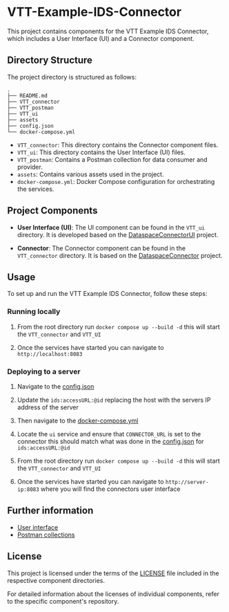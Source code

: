 # VTT-Example-IDS-Connector

This project contains components for the VTT Example IDS Connector, which includes a User Interface (UI) and a Connector component.

## Directory Structure

The project directory is structured as follows:

```
.
├── README.md
├── VTT_connector
├── VTT_postman
├── VTT_ui
├── assets
├── config.json
└── docker-compose.yml
```

- `VTT_connector`: This directory contains the Connector component files.
- `VTT_ui`: This directory contains the User Interface (UI) files.
- `VTT_postman`: Contains a Postman collection for data consumer and provider.
- `assets`: Contains various assets used in the project.
- `docker-compose.yml`: Docker Compose configuration for orchestrating the services.

## Project Components

- **User Interface (UI)**: The UI component can be found in the `VTT_ui` directory. It is developed based on the [DataspaceConnectorUI](https://github.com/International-Data-Spaces-Association/DataspaceConnectorUI) project.

- **Connector**: The Connector component can be found in the `VTT_connector` directory. It is based on the [DataspaceConnector](https://github.com/International-Data-Spaces-Association/DataspaceConnector) project.

## Usage

To set up and run the VTT Example IDS Connector, follow these steps:

### Running locally 

1. From the root directory run `docker compose up --build -d` this will start the `VTT_connector` and `VTT_UI`

2. Once the services have started you can navigate to `http://localhost:8083`

### Deploying to a server

1. Navigate to the [config.json](./VTT_connector/src/main/resources/conf/config.json)

2. Update the `ids:accessURL:@id` replacing the host with the servers IP address of the server

3. Then navigate to the [docker-compose.yml](docker-compose.yml)

4. Locate the `ui` service and ensure that `CONNECTOR_URL` is set to the connector this should match what was done in the [config.json](./VTT_connector/src/main/resources/conf/config.json) for `ids:accessURL:@id`

5. From the root directory run `docker compose up --build -d` this will start the `VTT_connector` and `VTT_UI`

5. Once the services have started you can navigate to `http://server-ip:8083` where you will find the connectors user interface

## Further information
* [User interface](./VTT_ui/README.md)
* [Postman collections](./VTT_postman/README.md)

## License

This project is licensed under the terms of the [LICENSE](LICENSE) file included in the respective component directories.

For detailed information about the licenses of individual components, refer to the specific component's repository.


